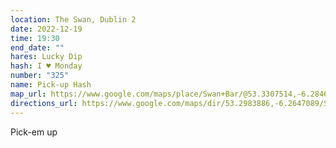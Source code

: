 ```yaml
---
location: The Swan, Dublin 2
date: 2022-12-19
time: 19:30
end_date: ""
hares: Lucky Dip
hash: I ♥ Monday
number: "325"
name: Pick-up Hash
map_url: https://www.google.com/maps/place/Swan+Bar/@53.3307514,-6.284656,14z/data=!4m10!1m2!2m1!1sThe+Swan,+Dublin+2!3m6!1s0x48670e9e0bccf4d1:0xb3ea68da2c4ccd7f!8m2!3d53.3396583!4d-6.2656855!15sChJUaGUgU3dhbiwgRHVibGluIDJaEyIRdGhlIHN3YW4gZHVibGluIDKSAQlpcmlzaF9wdWKaASNDaFpEU1VoTk1HOW5TMFZKUTBGblNVUnRaMWxYZFdSM0VBReABAA!16s%2Fg%2F11bbrmhl47
directions_url: https://www.google.com/maps/dir/53.2983886,-6.2647089/Swan+Bar,+58+York+St,+Dublin,+D02+RW67/@53.3173335,-6.3040723,13z/data=!3m1!4b1!4m18!1m8!3m7!1s0x48670e9e0bccf4d1:0xb3ea68da2c4ccd7f!2sSwan+Bar!8m2!3d53.3396583!4d-6.2656855!15sChJUaGUgU3dhbiwgRHVibGluIDJaEyIRdGhlIHN3YW4gZHVibGluIDKSAQlpcmlzaF9wdWKaASNDaFpEU1VoTk1HOW5TMFZKUTBGblNVUnRaMWxYZFdSM0VBReABAA!16s%2Fg%2F11bbrmhl47!4m8!1m1!4e1!1m5!1m1!1s0x48670e9e0bccf4d1:0xb3ea68da2c4ccd7f!2m2!1d-6.2656855!2d53.3396583
---
```

Pick-em up